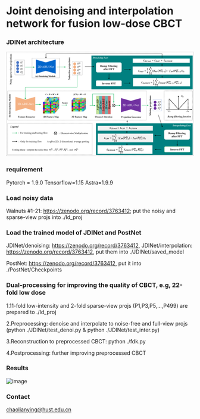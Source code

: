# Joint denoising and interpolation network for fusion low-dose CBCT

### JDINet architecture
![image](https://github.com/LianyingChao/FusionLowDoseCBCT/blob/master/figures/1.png)

### requirement
Pytorch = 1.9.0 Tensorflow=1.15 Astra=1.9.9

### Load noisy data
Walnuts #1-21: https://zenodo.org/record/3763412;  put the noisy and sparse-view projs into ./ld_proj
### Load the trained model of JDINet and PostNet
JDINet/denoising: https://zenodo.org/record/3763412, JDINet/interpolation: https://zenodo.org/record/3763412, put them into ./JDINet/saved_model

PostNet: https://zenodo.org/record/3763412, put it into ./PostNet/Checkpoints
### Dual-processing for improving the quality of CBCT, e.g, 22-fold low dose
1.11-fold low-intensity and 2-fold sparse-view projs (P1,P3,P5,...,P499) are prepared to ./ld_proj

2.Preprocessing: denoise and interpolate to noise-free and full-view projs (python ./JDINet/test_denoi.py & python ./JDINet/test_inter.py)

3.Reconstruction to preprocessed CBCT: python ./fdk.py

4.Postprocessing: further improving preprocessed CBCT

### Results

![image](https://github.com/LianyingChao/FusionLowDoseCBCT/blob/master/figures/2.png)

### Contact

chaolianying@hust.edu.cn

